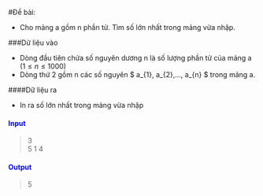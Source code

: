#Đề bài: 
- Cho mảng a gồm n phần tử. Tìm số lớn nhất trong mảng vừa nhập.

###Dữ liệu vào

- Dòng đầu tiên chứa số nguyên dương n là số lượng phần tử của mảng a $(1 \le n \le 1000)$
- Dòng thứ 2 gồm n các số nguyên $ a_{1}, a_{2},..., a_{n} $ trong mảng a.  

####Dữ liệu ra 

- In ra số lớn nhất trong mảng vừa nhập  
#### **<span style = "color: Blue"> Input**
> 3  
> 5 1 4  

#### **<span style = "color: Blue">Output**
> 5
